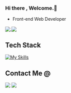 
### Hi there , Welcome.👋 
- Front-end Web Developer
<!-- <a href="https://github.com/anuraghazra/github-readme-stats">
  <img align="center" width="100%"  src="https://github-readme-stats.vercel.app/api?username=samazevedo&count_private=true&show_icons=true&include_all_commits=true&hide_border=true&hide_title=true&theme=merko" />
   <img align="center" width="100%" src="https://github-readme-stats.vercel.app/api/top-langs/?username=samazevedo&langs_count=5&hide_title=true&hide_border=true&layout=compact&theme=merko" />
</a> -->
 <a href="https://github.com/anuraghazra/github-readme-stats">
  <img align="center" src="https://github-readme-stats.vercel.app/api?username=samazevedo&count_private=true&show_icons=true&include_all_commits=true&hide_border=true&hide_title=true" />
</a>
<a href="https://github.com/anuraghazra/github-readme-stats">
  <img align="center" src="https://github-readme-stats.vercel.app/api/top-langs/?username=samazevedo&langs_count=4&hide_title=true&hide_border=true" />
</a>

## Tech Stack
[![My Skills](https://skillicons.dev/icons?i=html,css,sass,tailwind,js,ts,react,redux,nextjs,threejs,nodejs,bootstrap,bun,c,express,figma,mongodb)](https://skillicons.dev)



## Contact Me @
<a href="mailto:samuel.azevedo@live.com"><img src="https://img.shields.io/badge/samuel.azevedo-EA4335?style=flat-square&logo=Gmail&logoColor=FFFFFF" /></a> <a href="https://www.linkedin.com/in/samuel-azevedo-santos-908a5b53/" target="_blank"><img src="https://img.shields.io/badge/LinkedIn-0A66C2?style=flat-square&logo=Linkedin&logoColor=FFFFFF" /></a>

<!--
**samazevedo/samazevedo** is a ✨ _special_ ✨ repository because its `README.md` (this file) appears on your GitHub profile.

Here are some ideas to get you started:

- 🔭 I’m currently working on ...
- 🌱 I’m currently learning ...
- 👯 I’m looking to collaborate on ...
- 🤔 I’m looking for help with ...
- 💬 Ask me about ...
- 📫 How to reach me: ...
- 😄 Pronouns: ...
- ⚡ Fun fact: ...
-->
  







<!-- (https://github-readme-stats.vercel.app/api?username=samazevedo&show_icons=true&theme=merko&count_private=true)  -->

